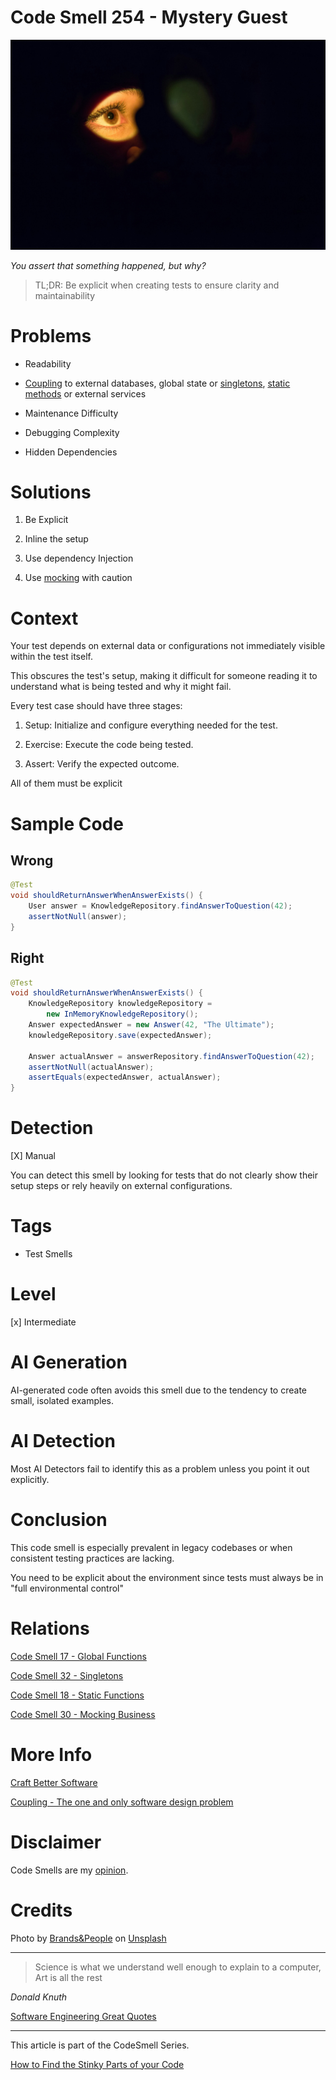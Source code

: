 # Code Smell 254 - Mystery Guest
            
![Code Smell 254 - Mystery Guest](Code%20Smell%20254%20-%20Mystery%20Guest.jpg)

*You assert that something happened, but why?*

> TL;DR: Be explicit when creating tests to ensure clarity and maintainability

# Problems

- Readability

- [Coupling](https://github.com/mcsee/Software-Design-Articles/tree/main/Articles/Theory/Coupling%20-%20The%20one%20and%20only%20software%20design%20problem/readme.md) to external databases, global state or [singletons](https://github.com/mcsee/Software-Design-Articles/tree/main/Articles/Theory/Singleton%20-%20The%20root%20of%20all%20evil/readme.md), [static methods](https://github.com/mcsee/Software-Design-Articles/tree/main/Articles/Code%20Smells/Code%20Smell%2018%20-%20Static%20Functions/readme.md) or external services

- Maintenance Difficulty

- Debugging Complexity

- Hidden Dependencies

# Solutions

1. Be Explicit

2. Inline the setup

3. Use dependency Injection

4. Use [mocking](https://github.com/mcsee/Software-Design-Articles/tree/main/Articles/Code%20Smells/Code%20Smell%2030%20-%20Mocking%20Business/readme.md) with caution

# Context

Your test depends on external data or configurations not immediately visible within the test itself.

This obscures the test's setup, making it difficult for someone reading it to understand what is being tested and why it might fail. 

Every test case should have three stages:

1. Setup: Initialize and configure everything needed for the test.

2. Exercise: Execute the code being tested.

3. Assert: Verify the expected outcome.

All of them must be explicit

# Sample Code

## Wrong

<!-- [Gist Url](https://gist.github.com/mcsee/ba2c15c5d72c871a4251c9d08dfcf728) -->

```java
@Test
void shouldReturnAnswerWhenAnswerExists() {
    User answer = KnowledgeRepository.findAnswerToQuestion(42);
    assertNotNull(answer);
}
```

## Right

<!-- [Gist Url](https://gist.github.com/mcsee/48162612d1667217eb493109f9ae8405) -->

```java
@Test
void shouldReturnAnswerWhenAnswerExists() {
    KnowledgeRepository knowledgeRepository = 
        new InMemoryKnowledgeRepository();
    Answer expectedAnswer = new Answer(42, "The Ultimate");
    knowledgeRepository.save(expectedAnswer);
    
    Answer actualAnswer = answerRepository.findAnswerToQuestion(42);
    assertNotNull(actualAnswer);
    assertEquals(expectedAnswer, actualAnswer);
}
```

# Detection

[X]  Manual

You can detect this smell by looking for tests that do not clearly show their setup steps or rely heavily on external configurations.

# Tags

- Test Smells

# Level

[x] Intermediate

# AI Generation

AI-generated code often avoids this smell due to the tendency to create small, isolated examples.

# AI Detection

Most AI Detectors fail to identify this as a problem unless you point it out explicitly.

# Conclusion

This code smell is especially prevalent in legacy codebases or when consistent testing practices are lacking. 

You need to be explicit about the environment since tests must always be in "full environmental control"

# Relations

[Code Smell 17 - Global Functions](https://github.com/mcsee/Software-Design-Articles/tree/main/Articles/Code%20Smells/Code%20Smell%2017%20-%20Global%20Functions/readme.md)

[Code Smell 32 - Singletons](https://github.com/mcsee/Software-Design-Articles/tree/main/Articles/Code%20Smells/Code%20Smell%2032%20-%20Singletons/readme.md)

[Code Smell 18 - Static Functions](https://github.com/mcsee/Software-Design-Articles/tree/main/Articles/Code%20Smells/Code%20Smell%2018%20-%20Static%20Functions/readme.md)

[Code Smell 30 - Mocking Business](https://github.com/mcsee/Software-Design-Articles/tree/main/Articles/Code%20Smells/Code%20Smell%2030%20-%20Mocking%20Business/readme.md)

# More Info

[Craft Better Software](https://craftbettersoftware.com/p/tdd-5-test-smells-5-solutions)

[Coupling - The one and only software design problem](https://github.com/mcsee/Software-Design-Articles/tree/main/Articles/Theory/Coupling%20-%20The%20one%20and%20only%20software%20design%20problem/readme.md)

# Disclaimer

Code Smells are my [opinion](https://github.com/mcsee/Software-Design-Articles/tree/main/Articles/Blogging/I%20Wrote%20More%20than%2090%20Articles%20on%202021%20Here%20is%20What%20I%20Learned/readme.md).

# Credits

Photo by [Brands&People](https://unsplash.com/@brandsandpeople) on [Unsplash](https://unsplash.com/photos/womans-face-with-green-eyes-M2cFm9iHXSc)
    
* * *

> Science is what we understand well enough to explain to a computer, Art is all the rest

_Donald Knuth_
 
[Software Engineering Great Quotes](https://github.com/mcsee/Software-Design-Articles/tree/main/Articles/Quotes/Software%20Engineering%20Great%20Quotes/readme.md)

* * *

This article is part of the CodeSmell Series.

[How to Find the Stinky Parts of your Code](https://github.com/mcsee/Software-Design-Articles/tree/main/Articles/Code%20Smells/How%20to%20Find%20the%20Stinky%20parts%20of%20your%20Code/readme.md)
